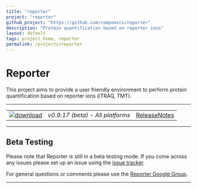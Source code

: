 ```yaml
---
title: "reporter"
project: "reporter"
github_project: "https://github.com/compomics/reporter"
description: "Protein quantification based on reporter ions"
layout: default
tags: project_home, reporter
permalink: /projects/reporter
---
```


# Reporter #

This project aims to provide a user friendly environment to perform protein quantification based on reporter ions (iTRAQ, TMT).

---

|   |   |   |
| :------------------------- | :---------------: | :--: |
| [![download](https://github.com/compomics/reporter/wiki/images/download_button.png)](https://genesis.ugent.be/maven2/eu/isas/reporter/Reporter/0.9.17/Reporter-0.9.17.zip) | *v0.9.17 (beta) - All platforms* | [ReleaseNotes](/projects/reporter/wiki/ReleaseNotes) |

---

## Beta Testing ##

Please note that Reporter is still in a beta testing mode. If you come across any issues please set up an issue using the [issue tracker](https://github.com/compomics/reporter/issues).

For general questions or comments please use the [Reporter Google Group](https://groups.google.com/forum/#!forum/reporter_software).

---
